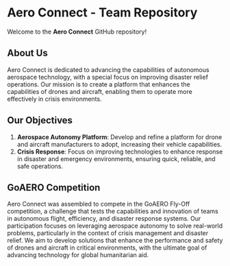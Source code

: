 # Aero Connect - Team Repository

Welcome to the **Aero Connect** GitHub repository!

## About Us
Aero Connect is dedicated to advancing the capabilities of autonomous aerospace technology, with a special focus on improving disaster relief operations. 
Our mission is to create a platform that enhances the capabilities of drones and aircraft, enabling them to operate more effectively in crisis environments.

## Our Objectives
1. **Aerospace Autonomy Platform**: Develop and refine a platform for drone and aircraft manufacturers to adopt, increasing their vehicle capabilities.
2. **Crisis Response**: Focus on improving technologies to enhance response in disaster and emergency environments, ensuring quick, reliable, and safe operations.

## GoAERO Competition

Aero Connect was assembled to compete in the GoAERO Fly-Off competition, a challenge that tests the capabilities and innovation of teams in autonomous flight, efficiency, and disaster response systems. 
Our participation focuses on leveraging aerospace autonomy to solve real-world problems, particularly in the context of crisis management and disaster relief. 
We aim to develop solutions that enhance the performance and safety of drones and aircraft in critical environments, with the ultimate goal of advancing technology for global humanitarian aid.
